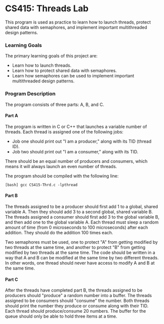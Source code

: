 # CS415: Threads Lab
This program is used as practice to learn how to launch threads, protect shared data with semaphores, and implement important multithreaded design patterns.

<h3>Learning Goals</h3>
The primary learning goals of this project are:

* Learn how to launch threads.
* Learn how to protect shared data with semaphores.
* Learn how semaphores can be used to implement important multithreaded design patterns.

<h3>Program Description</h3>
The program consists of three parts: A, B, and C.

<h4>Part A</h4>
The program is written in C or C++ that launches a variable number of threads. Each thread is assigned one of the following jobs:

* Job one should print out "I am a producer," along with its TID (thread ID).
* Job two should print out "I am a consumer," along with its TID.

There should be an equal number of producers and consumers, which means it will always launch an even number of threads.

The program should be compiled with the following line:

```
[bash] gcc CS415-Thrd.c -lpthread
```
<h4>Part B</h4>
The threads assigned to be a producer should first add 1 to a global, shared variable A. Then they should add 3 to a second global, shared variable B. The threads assigned a consumer should first add 3 to the global variable B, and then add one to the global variable A. Each thread must sleep a random amount of time (from 0 microseconds to 100 microseconds) after each addition. They should do the addition 100 times each.

Two semaphores must be used, one to protect "A" from getting modified by two threads at the same time, and another to protect "B" from getting modified by two threads at the same time. The code should be written in a way that A and B can be modified at the same time by two different threads. In other words, one thread should never have access to modify A and B at the same time.

<h4>Part C</h4>
After the threads have completed part B, the threads assigned to be producers should "produce" a random number into a buffer. The threads assigned to be consumers should "consume" the number. Both threads should print the number they produce or consume along with their TID. Each thread should produce/consume 20 numbers. The buffer for the queue should only be able to hold three items at a time.
